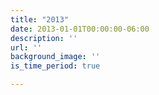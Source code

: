 ```yaml
---
title: "2013"
date: 2013-01-01T00:00:00-06:00
description: ''
url: ''
background_image: ''
is_time_period: true

---
```

